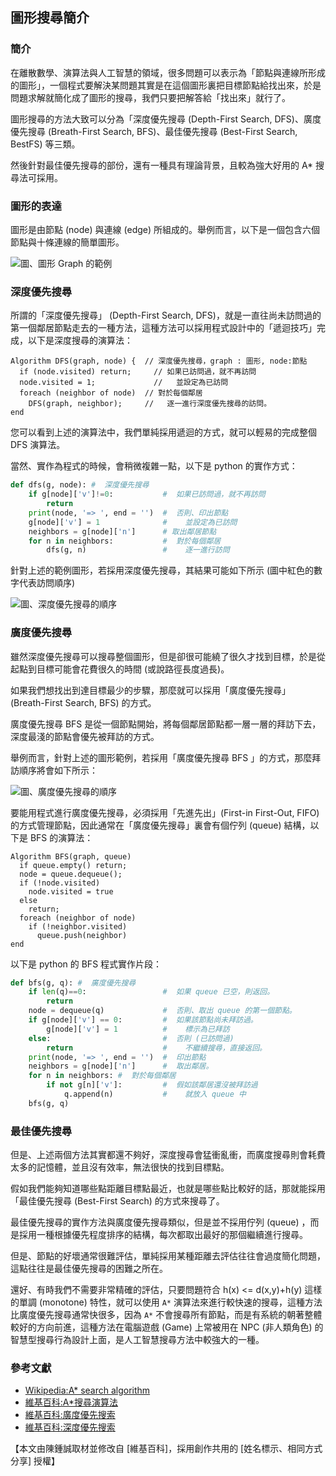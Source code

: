## 圖形搜尋簡介

### 簡介

在離散數學、演算法與人工智慧的領域，很多問題可以表示為「節點與連線所形成的圖形」，一個程式要解決某問題其實是在這個圖形裏把目標節點給找出來，於是問題求解就簡化成了圖形的搜尋，我們只要把解答給「找出來」就行了。

圖形搜尋的方法大致可以分為「深度優先搜尋 (Depth-First Search, DFS)、廣度優先搜尋 (Breath-First Search, BFS)、最佳優先搜尋 (Best-First Search, BestFS) 等三類。

然後針對最佳優先搜尋的部份，還有一種具有理論背景，且較為強大好用的 A* 搜尋法可採用。

### 圖形的表達

圖形是由節點 (node) 與連線 (edge) 所組成的。舉例而言，以下是一個包含六個節點與十條連線的簡單圖形。

![圖、圖形 Graph 的範例](../img/graphSearch.jpg)

### 深度優先搜尋

所謂的「深度優先搜尋」 (Depth-First Search, DFS)，就是一直往尚未訪問過的第一個鄰居節點走去的一種方法，這種方法可以採用程式設計中的「遞迴技巧」完成，以下是深度搜尋的演算法：

```
Algorithm DFS(graph, node) {  // 深度優先搜尋，graph : 圖形, node:節點
  if (node.visited) return; 	// 如果已訪問過，就不再訪問
  node.visited = 1;		        //   並設定為已訪問
  foreach (neighbor of node)  // 對於每個鄰居
    DFS(graph, neighbor);     //   逐一進行深度優先搜尋的訪問。
end
```

您可以看到上述的演算法中，我們單純採用遞迴的方式，就可以輕易的完成整個 DFS 演算法。

當然、實作為程式的時候，會稍微複雜一點，以下是 python 的實作方式：

```py
def dfs(g, node): #  深度優先搜尋
    if g[node]['v']!=0:           #  如果已訪問過，就不再訪問
        return
    print(node, '=> ', end = '')  #  否則、印出節點
    g[node]['v'] = 1              #    並設定為已訪問
    neighbors = g[node]['n']      # 取出鄰居節點
    for n in neighbors:           #  對於每個鄰居
        dfs(g, n)                 #    逐一進行訪問
```

針對上述的範例圖形，若採用深度優先搜尋，其結果可能如下所示 (圖中紅色的數字代表訪問順序)

![圖、深度優先搜尋的順序](../img/dfs.jpg)

### 廣度優先搜尋

雖然深度優先搜尋可以搜尋整個圖形，但是卻很可能繞了很久才找到目標，於是從起點到目標可能會花費很久的時間 (或說路徑長度過長)。

如果我們想找出到達目標最少的步驟，那麼就可以採用「廣度優先搜尋」 (Breath-First Search, BFS) 的方式。

廣度優先搜尋 BFS 是從一個節點開始，將每個鄰居節點都一層一層的拜訪下去，深度最淺的節點會優先被拜訪的方式。

舉例而言，針對上述的圖形範例，若採用「廣度優先搜尋 BFS 」的方式，那麼拜訪順序將會如下所示：

![圖、廣度優先搜尋的順序](../img/bfs.jpg)

要能用程式進行廣度優先搜尋，必須採用「先進先出」(First-in First-Out, FIFO) 的方式管理節點，因此通常在「廣度優先搜尋」裏會有個佇列 (queue) 結構，以下是 BFS 的演算法：

```
Algorithm BFS(graph, queue)
  if queue.empty() return;
  node = queue.dequeue();
  if (!node.visited)
    node.visited = true
  else
    return;
  foreach (neighbor of node)
    if (!neighbor.visited)
      queue.push(neighbor)
end
```

以下是 python 的 BFS 程式實作片段：

```python
def bfs(g, q): #  廣度優先搜尋
    if len(q)==0:                 #  如果 queue 已空，則返回。
        return
    node = dequeue(q)             #  否則、取出 queue 的第一個節點。
    if g[node]['v'] == 0:         #  如果該節點尚未拜訪過。
        g[node]['v'] = 1          #    標示為已拜訪
    else:                         #  否則 (已訪問過)
        return                    #    不繼續搜尋，直接返回。
    print(node, '=> ', end = '')  #  印出節點
    neighbors = g[node]['n']      #  取出鄰居。
    for n in neighbors: #  對於每個鄰居
        if not g[n]['v']:         #  假如該鄰居還沒被拜訪過
            q.append(n)           #    就放入 queue 中
    bfs(g, q)
```

### 最佳優先搜尋

但是、上述兩個方法其實都還不夠好，深度搜尋會猛衝亂衝，而廣度搜尋則會耗費太多的記憶體，並且沒有效率，無法很快的找到目標點。

假如我們能夠知道哪些點距離目標點最近，也就是哪些點比較好的話，那就能採用「最佳優先搜尋 (Best-First Search) 的方式來搜尋了。

最佳優先搜尋的實作方法與廣度優先搜尋類似，但是並不採用佇列 (queue) ，而是採用一種根據優先程度排序的結構，每次都取出最好的那個繼續進行搜尋。

但是、節點的好壞通常很難評估，單純採用某種距離去評估往往會過度簡化問題，這點往往是最佳優先搜尋的困難之所在。

還好、有時我們不需要非常精確的評估，只要問題符合 h(x) <= d(x,y)+h(y) 這樣的單調 (monotone) 特性，就可以使用 `A*` 演算法來進行較快速的搜尋，這種方法比廣度優先搜尋通常快很多，因為 `A*` 不會搜尋所有節點，而是有系統的朝著整體較好的方向前進，這種方法在電腦遊戲 (Game) 上常被用在 NPC (非人類角色) 的智慧型搜尋行為設計上面，是人工智慧搜尋方法中較強大的一種。

### 參考文獻
* [Wikipedia:A* search algorithm](http://en.wikipedia.org/wiki/A*_search_algorithm)
* [維基百科:A*搜尋演算法](http://zh.wikipedia.org/wiki/A*%E6%90%9C%E5%AF%BB%E7%AE%97%E6%B3%95)
* [維基百科:廣度優先搜索](http://zh.wikipedia.org/zh-tw/%E5%B9%BF%E5%BA%A6%E4%BC%98%E5%85%88%E6%90%9C%E7%B4%A2)
* [維基百科:深度優先搜索](http://zh.wikipedia.org/wiki/%E6%B7%B1%E5%BA%A6%E4%BC%98%E5%85%88%E6%90%9C%E7%B4%A2)


【本文由陳鍾誠取材並修改自 [維基百科]，採用創作共用的 [姓名標示、相同方式分享] 授權】
